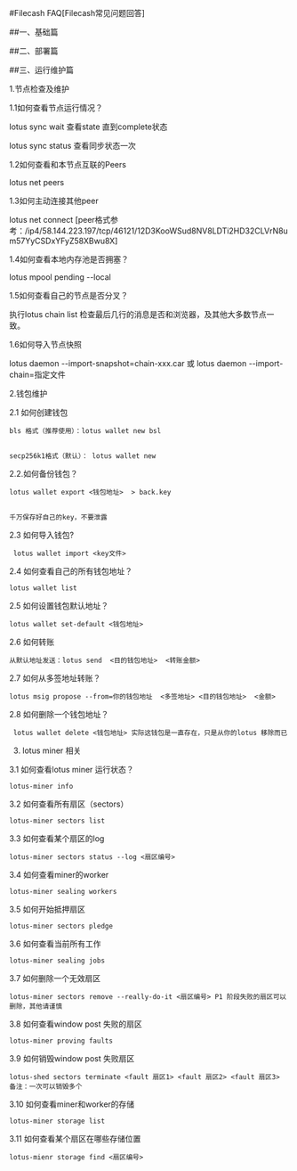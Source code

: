 #Filecash FAQ[Filecash常见问题回答]


##一、基础篇


##二、部署篇


##三、运行维护篇


1.节点检查及维护


1.1如何查看节点运行情况？


lotus sync wait 查看state 直到complete状态 


lotus sync status 查看同步状态一次


1.2如何查看和本节点互联的Peers


lotus net peers


1.3如何主动连接其他peer


lotus net connect  <peer>  [peer格式参考：/ip4/58.144.223.197/tcp/46121/12D3KooWSud8NV8LDTi2HD32CLVrN8um57YyCSDxYFyZ58XBwu8X]
  
  
1.4如何查看本地内存池是否拥塞？


lotus mpool pending --local 


1.5如何查看自己的节点是否分叉？


执行lotus chain  list 检查最后几行的消息是否和浏览器，及其他大多数节点一致。


1.6如何导入节点快照


  lotus daemon --import-snapshot=chain-xxx.car 或 lotus daemon --import-chain=指定文件
  
  
2.钱包维护


2.1 如何创建钱包


    bls 格式（推荐使用）：lotus wallet new bsl
    
    
    secp256k1格式（默认）： lotus wallet new 
    
    
2.2.如何备份钱包？


    lotus wallet export <钱包地址>  > back.key 
    
    
    千万保存好自己的key，不要泄露
    
    
2.3 如何导入钱包?


     lotus wallet import <key文件>
     
     
2.4 如何查看自己的所有钱包地址？


    lotus wallet list
    
    
2.5 如何设置钱包默认地址？


    lotus wallet set-default <钱包地址>
    
    
2.6 如何转账


    从默认地址发送：lotus send  <目的钱包地址>  <转账金额>
    
    
2.7 如何从多签地址转账？


    lotus msig propose --from=你的钱包地址  <多签地址> <目的钱包地址>  <金额>
    
    
2.8 如何删除一个钱包地址？


     lotus wallet delete <钱包地址> 实际这钱包是一直存在，只是从你的lotus 移除而已
     
     
3. lotus miner 相关


3.1 如何查看lotus miner 运行状态？


    lotus-miner info
    
    
3.2 如何查看所有扇区（sectors）


    lotus-miner sectors list
    
    
3.3 如何查看某个扇区的log


    lotus-miner sectors status --log <扇区编号>
    
    
3.4 如何查看miner的worker


    lotus-miner sealing workers
    
    
3.5 如何开始抵押扇区


    lotus-miner sectors pledge
    
    
3.6 如何查看当前所有工作


    lotus-miner sealing jobs
    
    
3.7 如何删除一个无效扇区


    lotus-miner sectors remove --really-do-it <扇区编号> P1 阶段失败的扇区可以删除，其他请谨慎
    
    
3.8 如何查看window post 失败的扇区


    lotus-miner proving faults
    
    
3.9 如何销毁window post 失败扇区


    lotus-shed sectors terminate <fault 扇区1> <fault 扇区2> <fault 扇区3>   备注：一次可以销毁多个 
    
    
3.10 如何查看miner和worker的存储


    lotus-miner storage list
    
    
3.11 如何查看某个扇区在哪些存储位置


    lotus-mienr storage find <扇区编号>
    
    
